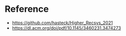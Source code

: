 # Reference
- https://github.com/hasteck/Higher_Recsys_2021
- https://dl.acm.org/doi/pdf/10.1145/3460231.3474273